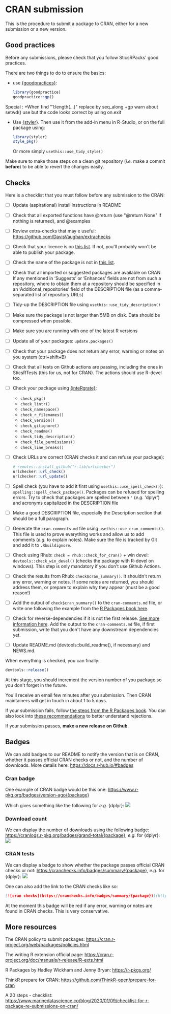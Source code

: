 # CRAN submission

This is the procedure to submit a package to CRAN, either for a new submission or a new version.

## Good practices

Before any submissions, please check that you follow SticsRPacks' good practices.

There are two things to do to ensure the basics:

- use [{goodpractices}](http://mangothecat.github.io/goodpractice/):

    ```r
    library(goodpractice)
    goodpractice::gp()
    ```
Special :
+When find "1:length(...)" replace by seq_along
+gp warn about setwd() use but the code looks correct by using on.exit

- Use [{styler}](https://styler.r-lib.org). Then use it from the add-in menu in R-Studio, or on the full package using:

    ```r
    library(styler)
    style_pkg()
    ```

    Or more simply `usethis::use_tidy_style()`

Make sure to make those steps on a clean git repository (*i.e.* make a commit **before**) to be able to revert the changes easily.

## Checks

Here is a checklist that you must follow before any submission to the CRAN:
- [ ] Update (aspirational) install instructions in README
- [ ] Check that all exported functions have @return (use "@return None" if nothing is returned), and @examples
- [ ] Review extra-checks that may e useful: https://github.com/DavisVaughan/extrachecks
- [ ] Check that your licence is on [this list](https://svn.r-project.org/R/trunk/share/licenses/license.db). If not, you'll probably won't be able to publish your package.
- [ ] Check the name of the package is not in [this list](https://cran.r-project.org/src/contrib/Archive/).
- [ ] Check that all imported or suggested packages are available on CRAN. If any mentioned in ‘Suggests’ or ‘Enhances’ fields are not from such a repository, where to obtain them at a repository should be specified in an ‘Additional_repositories’ field of the DESCRIPTION file (as a comma-separated list of repository URLs)
- [ ] Tidy-up the DESCRIPTION file using `usethis::use_tidy_description()`
- [ ] Make sure the package is not larger than 5MB on disk. Data should be compressed when possible.
- [ ] Make sure you are running with one of the latest R versions
- [ ] Update all of your packages: `update.packages()`
- [ ] Check that your package does not return any error, warning or notes on you system (ctrl+shift+B)
- [ ] Check that all tests on Github actions are passing, including the ones in SticsRTests (this for us, not for CRAN). The actions should use R-devel too.
- [ ] Check your package using [{inteRgrate}](https://jumpingrivers.github.io/inteRgrate/):
  - `check_pkg()`
  - `check_lintr()`
  - `check_namespace()`
  - `check_r_filenames()`
  - `check_version()`
  - `check_gitignore()`
  - `check_readme()`
  - `check_tidy_description()`
  - `check_file_permissions()`
  - `check_line_breaks()`
- [ ] Check URLs are correct (CRAN checks it and can refuse your package):

    ```r
    # remotes::install_github("r-lib/urlchecker")
    urlchecker::url_check()
    urlchecker::url_update()
    ```

- [ ] Spell check (you have to add it first using `usethis::use_spell_check()`): `spelling::spell_check_package()`. Packages can be refused for spelling errors. Try to check that packages are spelled between `'` (*e.g.* 'dplyr') and acronyms capitalized in the DESCRIPTION file
- [ ] Make a good DESCRIPTION file, especially the Description section that should be a full paragraph.
- [ ] Generate the `cran-comments.md` file using `usethis::use_cran_comments()`. This file is used to prove everything works and allow us to add comments (*e.g.* to explain notes). Make sure the file is tracked by Git and add it to `.Rbuildignore`.
- [ ] Check using Rhub: `check = rhub::check_for_cran()` + win devel: `devtools::check_win_devel()` (checks the package with R-devel on windows). This step is only mandatory if you don't use Github Actions.
- [ ] Check the results from Rhub: `check$cran_summary()`. It shouldn't return any error, warning or notes. If some notes are returned, you should address them, or prepare to explain why they appear (must be a good reason!)
- [ ] Add the output of `check$cran_summary()` to the `cran-comments.md` file, or write one following the example from the [R Packages book here](https://r-pkgs.org/release.html#release-process).
- [ ] Check for reverse-dependencies if it is not the first release. [See more information here](https://r-pkgs.org/release.html#release-deps). Add the output to the `cran-comments.md` file, if first submission, write that you don't have any downstream dependencies yet.
- [ ] Update README.md (devtools::build_readme(), if necessary) and NEWS.md.

When everything is checked, you can finally:

```r
devtools::release()
```

At this stage, you should increment the version number of you package so you don't forget in the future.

You'll receive an email few minutes after you submission. Then CRAN maintainers will get in touch in about 1 to 5 days.

If your submission fails, follow [the steps from the R Packages book](https://r-pkgs.org/release.html#on-failure). You can also look into [these recommendations](https://github.com/DavisVaughan/extrachecks) to better understand rejections.

If your submission passes, **make a new release on Github**.

## Badges

We can add badges to our README to notify the version that is on CRAN, whether it passes official CRAN checks or not, and the number of downloads. More details here: <https://docs.r-hub.io/#badges>

### Cran badge

One example of CRAN badge would be this one: <https://www.r-pkg.org/badges/version-ago/{package}>

Which gives something like the following for *e.g.* {dplyr}: ![](https://www.r-pkg.org/badges/version-ago/dplyr)

### Download count

We can display the number of downloads using the following badge: <https://cranlogs.r-pkg.org/badges/grand-total/{package}>, *e.g.* for {dplyr}: ![](https://cranlogs.r-pkg.org/badges/grand-total/dplyr)

### CRAN tests

We can display a badge to show whether the package passes official CRAN checks or not: <https://cranchecks.info/badges/summary/{package}>, *e.g.* for {dplyr}: ![](https://cranchecks.info/badges/summary/dplyr)

One can also add the link to the CRAN checks like so:

```md
[![cran checks](https://cranchecks.info/badges/summary/{package})](https://cran.r-project.org/web/checks/check_results_{package}.html)
```

At the moment this badge will be red if any error, warning or notes are found in CRAN checks. This is very conservative.

## More resources

The CRAN policy to submit packages: <https://cran.r-project.org/web/packages/policies.html>

The writing R extension official page: <https://cran.r-project.org/doc/manuals/r-release/R-exts.html>

R Packages by Hadley Wickham and Jenny Bryan: <https://r-pkgs.org/>

ThinkR prepare for CRAN: <https://github.com/ThinkR-open/prepare-for-cran>

A 20 steps - checklist: <https://www.marinedatascience.co/blog/2020/01/09/checklist-for-r-package-re-submissions-on-cran/>
